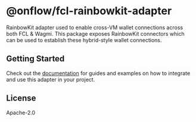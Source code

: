 # @onflow/fcl-rainbowkit-adapter

RainbowKit adapter used to enable cross-VM wallet connections across both FCL & Wagmi.  This package exposes RainbowKit connectors which can be used to establish these hybrid-style wallet connections.

## Getting Started

Check out the [documentation](https://developers.flow.com/tools/clients/fcl-js/cross-vm/rainbowkit-adapter) for guides and examples on how to integrate and use this adapter in your project.

## License

Apache-2.0